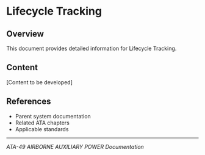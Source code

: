 # Lifecycle Tracking

## Overview

This document provides detailed information for Lifecycle Tracking.

## Content

[Content to be developed]

## References

- Parent system documentation
- Related ATA chapters
- Applicable standards

---

*ATA-49 AIRBORNE AUXILIARY POWER Documentation*
